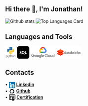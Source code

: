 <!--
**jsantoso2/jsantoso2** is a ✨ _special_ ✨ repository because its `README.md` (this file) appears on your GitHub profile.
Here are some ideas to get you started:
- 🔭 I’m currently working on ...
- 🌱 I’m currently learning ...
- 👯 I’m looking to collaborate on ...
- 🤔 I’m looking for help with ...
- 💬 Ask me about ...
- 📫 How to reach me: ...
- 😄 Pronouns: ...
- ⚡ Fun fact: ...
-->

## Hi there 👋, I'm Jonathan!

![Github stats](https://github-readme-stats.vercel.app/api?username=jsantoso2&count_private=true&show_icons=true&theme=highcontrast&hide=issues)
![Top Languages Card](https://github-readme-stats.vercel.app/api/top-langs/?username=jsantoso2&layout=compact)

## Languages and Tools  
<code><img height="40" src="https://github.com/jsantoso2/jsantoso2/blob/master/icons/python.png"></code>
<code><img height="40" src="https://github.com/jsantoso2/jsantoso2/blob/master/icons/sql.png"></code>
<code><img height="40" src="https://github.com/jsantoso2/jsantoso2/blob/master/icons/Google Cloud Icon.png"></code>
<code><img height="40" src="https://github.com/jsantoso2/jsantoso2/blob/master/icons/Databricks Icon.png"></code>

## Contacts
• <img height="20" align="center" src="https://github.com/jsantoso2/jsantoso2/blob/master/icons/linkedin.png" /> [__Linkedin__](https://www.linkedin.com/in/jonathan-santoso-100/) <br/>
• <img height="20" align="center" src="https://github.com/jsantoso2/jsantoso2/blob/master/icons/github.png" /> [__Github__](https://github.com/jsantoso2) <br/>
• <img height="20" align="center" src="https://github.com/jsantoso2/jsantoso2/blob/master/icons/Certificate.png" /> [__Certification__](https://www.credential.net/profile/jonathansantoso406206/wallet)
